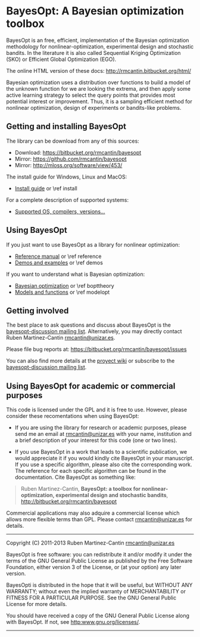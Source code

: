 BayesOpt: A Bayesian optimization toolbox
=========================================

BayesOpt is an free, efficient, implementation of the Bayesian
optimization methodology for nonlinear-optimization, experimental
design and stochastic bandits. In the literature it is also called
Sequential Kriging Optimization (SKO) or Efficient Global
Optimization (EGO). 

The online HTML version of these docs:
<http://rmcantin.bitbucket.org/html/>

Bayesian optimization uses a distribution over functions to build a
model of the unknown function for we are looking the extrema, and then
apply some active learning strategy to select the query points that
provides most potential interest or improvement. Thus, it is a
sampling efficient method for nonlinear optimization, design of
experiments or bandits-like problems.


Getting and installing BayesOpt
-------------------------------

The library can be download from any of this sources:

- Download: <https://bitbucket.org/rmcantin/bayesopt>
- Mirror: <https://github.com/rmcantin/bayesopt>
- Mirror: <http://mloss.org/software/view/453/>

The install guide for Windows, Linux and MacOS:
- [Install guide](http://rmcantin.bitbucket.org/html/install.html) or \ref install

For a complete description of supported systems:
- [Supported OS, compilers, versions...](https://bitbucket.org/rmcantin/bayesopt/wiki/Compatibility)


Using BayesOpt
--------------

If you just want to use BayesOpt as a library for nonlinear optimization:
- [Reference manual](http://rmcantin.bitbucket.org/html/reference.html) or \ref reference
- [Demos and examples](http://rmcantin.bitbucket.org/html/demos.html) or \ref demos

If you want to understand what is Bayesian optimization:
- [Bayesian optimization](http://rmcantin.bitbucket.org/html/bopttheory.html) or \ref bopttheory
- [Models and functions](http://rmcantin.bitbucket.org/html/modelopt.html) or \ref modelopt


Getting involved
----------------

The best place to ask questions and discuss about BayesOpt is the [bayesopt-discussion mailing list](https://groups.google.com/forum/#!forum/bayesopt-discussion). Alternatively, you may directly contact Ruben Martinez-Cantin <rmcantin@unizar.es>.

Please file bug reports at: https://bitbucket.org/rmcantin/bayesopt/issues

You can also find more details at the [proyect
wiki](http://bitbucket.org/rmcantin/bayesopt/wiki/Home) or subscribe
to the [bayesopt-discussion mailing
list](https://groups.google.com/forum/#!forum/bayesopt-discussion).


Using BayesOpt for academic or commercial purposes
--------------------------------------------------

This code is licensed under the GPL and it is free to use. However,
please consider these recomentations when using BayesOpt:

- If you are using the library for research or academic purposes,
please send me an email at <rmcantin@unizar.es> with your name,
institution and a brief description of your interest for this code
(one or two lines).

- If you use BayesOpt in a work that leads to a scientific
publication, we would appreciate it if you would kindly cite BayesOpt
in your manuscript. If you use a specific algorithm, please also cite
the corresponding work. The reference for each specific algorithm can
be found in the documentation. Cite BayesOpt as something like:

> Ruben Martinez-Cantin, **BayesOpt: a toolbox for
> nonlinear-optimization, experimental design and stochastic bandits**,
> <http://bitbucket.org/rmcantin/bayesopt>

Commercial applications may also adquire a commercial license which
allows more flexible terms than GPL. Please contact
<rmcantin@unizar.es> for details.


----------------------------------------------------------------------

Copyright (C) 2011-2013 Ruben Martinez-Cantin <rmcantin@unizar.es>

BayesOpt is free software: you can redistribute it and/or modify it
under the terms of the GNU General Public License as published by the
Free Software Foundation, either version 3 of the License, or (at your
option) any later version.

BayesOpti is distributed in the hope that it will be useful, but
WITHOUT ANY WARRANTY; without even the implied warranty of
MERCHANTABILITY or FITNESS FOR A PARTICULAR PURPOSE. See the GNU
General Public License for more details.

You should have received a copy of the GNU General Public License
along with BayesOpt. If not, see <http:www.gnu.org/licenses/>.

----------------------------------------------------------------------